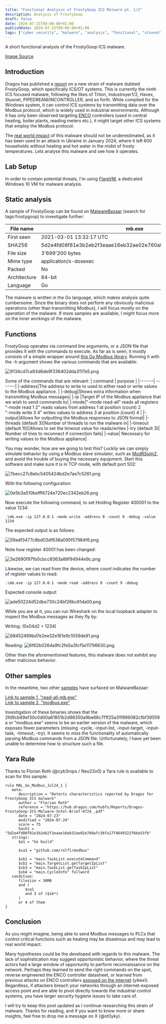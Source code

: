 ```yaml
---
title: "Functional Analysis of FrostyGoop ICS Malware pt. 1/2"
description: Analysis of FrostyGoop
draft: false
date: 2024-07-25T09:00:00+01:00
publishDate: 2024-07-25T09:00:00+01:00
tags: ["cyber security", "malware", "analysis", "functional", "stuxnet", "havex", "industroyer", "reverse engineering", "ICS", "OT", "FactoryIO", "hacking", "frostygoop"]
---
```


A short functional analysis of the FrostyGoop ICS malware.

[Image Source](https://medium.com/@lithiumnetworks/new-ics-malware-frostygoop-targeting-critical-infrastructure-99b274725772)

## Introduction
Dragos has published a [report](https://hub.dragos.com/hubfs/Reports/Dragos-FrostyGoop-ICS-Malware-Intel-Brief-0724_.pdf) on a new strain of malware dubbed FrostyGoop, which specifically ICS/OT systems. This is currently the ninth ICS focused malware, following the likes of Triton, Industroyer1/2, Havex, Stuxnet, PIPEDREAM/INCONTROLLER, and so forth. While compiled for the Windows system, it can control ICS systems by transmitting data over the Modbus protocol, which is widely used in industrial environments. Although it has only been observed targeting [ENCO](https://ecopower-eu.com/en/enco-control/) controllers (used in central heating, boiler plants, reading meters etc.), it might target other ICS systems that employ the Modbus protocol. 

The [real world impact](https://therecord.media/frostygoop-malware-ukraine-heat) of this malware should not be underestimated, as it has been used in an attack in Ukraine in January 2024, where it left 600 households without heating and hot water in the midst of frosty temperatures. Lets analyse this malware and see how it operates. 

 ## Lab Setup

 In order to contain potential threats, I'm using [FlareVM](https://github.com/mandiant/flare-vm), a dedicated Windows 10 VM for malware analysis. 
 
## Static analysis

 A sample of FrostyGoop can be found on [MalwareBazaar](https://bazaar.abuse.ch/) (search for tags:frostygoop) to investigate further:

| File name  | mb.exe                                                     |
|------------|------------------------------------------------------------------|
| First seen | 2021-03-01 13:32:17 UTC                                          |
| SHA256     | 5d2e4fd08f81e3b2eb2f3eaae16eb32ae02e760afc36fa17f4649322f6da53fb |
| File size  | 3'699'200 bytes                                                    |
| Mime type  | application/x-dosexec                                            |
| Packed     | No                                                               |
| Architecture| 64-bit | 
| Language | Go |

The malware is written in the Go language, which makes analysis quite cumbersome. Since the binary does not perform any obviously malicious operations (other than transmitting Modbus), I will focus mostly on the *operation* of the malware. If more samples are available, I might focus more on the inner workings of the malware. 

## Functions

FrostyGoop operates via command line arguments, or a JSON file that provides it with the commands to execute. As far as is seen, it mostly consists of a simple wrapper around [this Go Modbus library](https://github.com/rolfl/modbus). Running it with the -h argument shows the various commands that are available:

![9134cd7ca93d6de9f336402dda3117e5.png](img/9134cd7ca93d6de9f336402dda3117e5.png)

Some of the commands that are relevant:
| command | purpose |
|-------| -------|
|-address|The address to write to used to either read or write values to the Modbus appliance. |
|-debug|Shows extra information when transmitting Modbus messages|
|-ip |Target IP of the Modbus appliance that we wish to send commands to|
|-mode|"-mode read-all" reads all registers <br> "-mode read 1 2" reads values from address 1 at position (count) 2 <br> "-mode write 3 4" writes values to address 3 at position (count) 4 |
|-output|Allows for outputting the Modbus responses to JSON format|
|-threads (default 3)|Number of threads to run the malware in|
|-timeout (default 10)|Allows to set the timeout value for reads/writes
|-try (default 3)| Number of tries to reconnect if connection fails|
|-value| Necessary for writing values to the Modbus appliance|

You may wonder, how are we going to test this? Luckily we can simply simulate behavior by using a Modbus slave simulator, such as [ModRSsim2](https://sourceforge.net/projects/modrssim2/), and avoid the trouble of buying the necessary equipment. Start this software and make sure it is in TCP mode, with default port 502:

![7becc27c8ebc5405424bd2e7ae7c5261.png](img/7becc27c8ebc5405424bd2e7ae7c5261.png)

With the following configuration:

![0e5b3a510befff4724e720ec2342eb26.png](img/0e5b3a510befff4724e720ec2342eb26.png)

Now execute the following command, to set Holding Register 400001 to the value 1234:

```
.\mb.exe -ip 127.0.0.1 -mode write -address 0 -count 0 -debug -value 1234
```

The expected output is as follows:

![59adf3477c8bd03df638a095f57984f6.png](img/59adf3477c8bd03df638a095f57984f6.png)

Note how register 40001 has been changed:

![3e2690f97fb0cbcc8363a89f94944e9c.png](img/3e2690f97fb0cbcc8363a89f94944e9c.png)

Likewise, we can read from the device, where *count* indicates the number of register values to read:

```
.\mb.exe -ip 127.0.0.1 -mode read -address 0 -count 9 -debug
```

Expected console output:

![ade50224d52dbe730c24bf26bc61da00.png](img/ade50224d52dbe730c24bf26bc61da00.png)

While you are at it, you can run Wireshark on the local loopback adapter to inspect the Modbus messages as they fly by:

Writing: (0x04d2 = 1234)

![68452499bd7e2ee32e161e9c1059de91.png](img/68452499bd7e2ee32e161e9c1059de91.png)

Reading:
![6f62b0264a9fc2fe5a3fcf5e11796630.png](img/6f62b0264a9fc2fe5a3fcf5e11796630.png)

Other than the aforementioned features, this malware does not exhibit any other malicious behavior. 
## Other samples

In the meantime, two other [samples](https://bazaar.abuse.ch/browse.php?search=tag%3Afrostygoop) have surfaced on MalwareBazaar:

[Link to sample 1, "read-all-mb.exe"](https://bazaar.abuse.ch/sample/a63ba88ad869085f1625729708ba65e87f5b37d7be9153b3db1a1b0e3fed309c/) <br>
[Link to sample 2, "modbus.exe"](https://bazaar.abuse.ch/sample/2fd9cb69ef30c0d00a61851b2d96350a9be68c7f1f25a31f896082cfbf39559a/)

Investigation of these binaries shows that the 2fd9cb69ef30c0d00a61851b2d96350a9be68c7f1f25a31f896082cfbf39559a or "modbus.exe" seems to be an earlier version of the malware, which exposes fewer parameters (missing -cycle, -input-list, -input-target, -input-task, -timeout, -try). It seems to miss the functionality of automatically parsing Modbus commands from a JSON file. Unfortunately, I have yet been unable to determine how to structure such a file. 

## Yara Rule

Thanks to Florian Roth (@cyb3rops / Neo23x0) a Yara rule is available to scan for this sample:

```
rule MAL_Go_Modbus_Jul24_1 {
   meta:
      description = "Detects characteristics reported by Dragos for FrostyGoop ICS malware"
      author = "Florian Roth"
      reference = "https://hub.dragos.com/hubfs/Reports/Dragos-FrostyGoop-ICS-Malware-Intel-Brief-0724_.pdf"
      date = "2024-07-23"
      modified = "2024-07-24"
      score = 75
      hash1 = "5d2e4fd08f81e3b2eb2f3eaae16eb32ae02e760afc36fa17f4649322f6da53fb"
   strings:
      $a1 = "Go build"

      $sa1 = "github.com/rolfl/modbus"

      $sb1 = "main.TaskList.executeCommand"
      $sb2 = "main.TargetList.getTargetIpList"
      $sb3 = "main.TaskList.getTaskIpList"
      $sb4 = "main.CycleInfo" fullword
   condition:
      filesize < 30MB
      and (
         $sa1
         and 3 of ($sb*)
      )
      or 4 of them
}
```


## Conclusion
As you might imagine, being able to send Modbus messages to PLCs that control critical functions such as heating may be disastrous and may lead to real world impact. 

Many hypotheses could be the developed with regards to this malware. The lack of sophistication may suggest opportunistic behavior, where the threat actors had a large window of opportunity to perform reconnaissance on the network. Perhaps they learned to send the right commands on the spot, reverse engineered the ENCO controller datasheet, or learned from previous attacks on ENCO controllers [exposed on the internet](https://alhasawi.medium.com/how-to-find-and-probe-enco-plcs-on-the-internet-just-like-frostygoop-malware-3546ba7dfce4) (yikes!).  Regardless, if attackers breach your networks through an internet-exposed access point and are able to pivot directly towards the industrial control systems, you have larger security hygiene issues to take care of.

I will try to keep this post updated as I continue researching this strain of malware. Thanks for reading, and if you want to know more or share insights, feel free to drop me a message on X (@st0yky).
